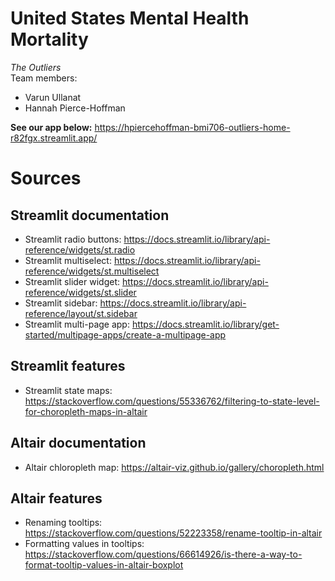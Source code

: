 # United States Mental Health Mortality
*The Outliers*  
Team members:
* Varun Ullanat
* Hannah Pierce-Hoffman

**See our app below:** 
https://hpiercehoffman-bmi706-outliers-home-r82fgx.streamlit.app/

# Sources

## Streamlit documentation ##
* Streamlit radio buttons: https://docs.streamlit.io/library/api-reference/widgets/st.radio
* Streamlit multiselect: https://docs.streamlit.io/library/api-reference/widgets/st.multiselect
* Streamlit slider widget: https://docs.streamlit.io/library/api-reference/widgets/st.slider
* Streamlit sidebar: https://docs.streamlit.io/library/api-reference/layout/st.sidebar
* Streamlit multi-page app: https://docs.streamlit.io/library/get-started/multipage-apps/create-a-multipage-app

## Streamlit features ##
* Streamlit state maps: https://stackoverflow.com/questions/55336762/filtering-to-state-level-for-choropleth-maps-in-altair

## Altair documentation ##
* Altair chloropleth map: https://altair-viz.github.io/gallery/choropleth.html

## Altair features ##
* Renaming tooltips: https://stackoverflow.com/questions/52223358/rename-tooltip-in-altair
* Formatting values in tooltips: https://stackoverflow.com/questions/66614926/is-there-a-way-to-format-tooltip-values-in-altair-boxplot



